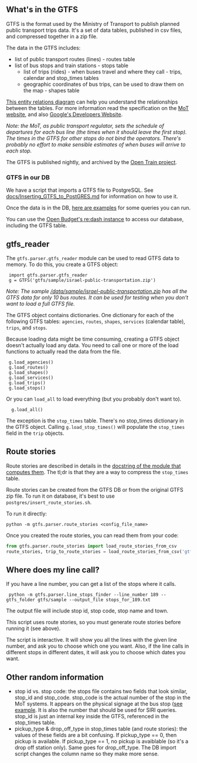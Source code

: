 
What's in the GTFS
------------------

GTFS is the format used by the Ministry of Transport to publish planned public transport trips data. It's a set of data tables, published in csv files, and compressed together in a zip file. 

The data in the GTFS includes:

* list of public transport routes (lines) - routes table
* list of bus stops and train stations - stops table
    * list of trips (rides) - when buses travel and where they call - trips, calendar and stop_times tables 
    * geographic coordinates of bus trips, can be used to draw them on the map - shapes table 

[This entity relations diagram](https://github.com/hasadna/open-bus/blob/master/doc/gtfs_src_entity_diagram.png) can help you understand the relationships between the tables. For more information read the specification on the [MoT website](http://he.mot.gov.il/index.php?option=com_content&view=article&id=2244:pub-trn-gtfs&catid=167:pub-trn-dev-info&Itemid=304), and also [Google's Developers Website](https://developers.google.com/transit/gtfs/reference/).

*Note: the MoT, as public transport regulator, sets the schedule of departures for each bus line (the times when it should leave the first stop). The times in the GTFS for other stops do not bind the operators. There's probably no effort to make sensible estimates of when buses will arrive to each stop.*

The GTFS is published nightly, and archived by the [Open Train project](http://gtfs.otrain.org/static/archive/). 

### GTFS in our DB

We have a script that imports a GTFS file to PostgreSQL.  See [docs/Inserting_GTFS_to_PostGRES.md](docs/Inserting_GTFS_to_PostGRES.md) for information on how to use it.  

Once the data is in the DB, [here are examples](/docs/useful_GTFS_queries.md) for some queries you can run. 

You can use the [Open Budget's re:dash instance](http://data.obudget.org) to access our database, including the GTFS table. 


gtfs_reader
-----------

The `gtfs.parser.gtfs_reader` module can be used to read GTFS data to memory. To do this, you create a GTFS object:

     import gtfs.parser.gtfs_reader
     g = GTFS('gtfs/sample/israel-public-transportation.zip')

*Note: The sample [/data/sample/israel-public-transportation.zip](https://github.com/hasadna/open-bus/tree/master/data/sample) has all the GTFS data for only 10 bus routes. It can be used for testing when you don't want to load a full GTFS file.*

The GTFS object contains dictionaries. One dictionary for each of the following GTFS tables: `agencies`, `routes`, `shapes`, `services` (calendar table), `trips`, and `stops`. 

Because loading data might be time consuming, creating a GTFS object doesn't actually load any data. You need to call one or more of the load functions to actually read the data from the file. 

     g.load_agencies()
     g.load_routes()
     g.load_shapes()
     g.load_services()
     g.load_trips()
     g.load_stops()

Or you can `load_all` to load everything (but you probably don't want to).

      g.load_all()

The exception is the `stop_times` table. There's no stop_times dictionary in the GTFS object. Calling `g.load_stop_times()` will populate the `stop_times` field in the `trip` objects. 


Route stories
-------------
Route stories are described in details in the [docstring of the module that computes them](https://github.com/hasadna/open-bus/blob/master/gtfs/parser/route_stories.py). The tl;dr is that they are a way to compress the `stop_times` table. 

Route stories can be created from the GTFS DB or from the original GTFS zip file. To run it on database, it's best to use `postgres/insert_route_stories.sh`. 

To run it directly: 

```shell
python -m gtfs.parser.route_stories <config_file_name>
```
Once you created the route stories, you can read them from your code:

```python
from gtfs.parser.route_stories import load_route_stories_from_csv
route_stories, trip_to_route_stories = load_route_stories_from_csv('gtfs/sample/route_stories.txt', 'gtfs/sample/trip_to_stories.txt')
```


Where does my line call?
------------------------
If you have a line number, you can get a list of the stops where it calls. 

     python -m gtfs.parser.line_stops_finder --line_number 189 --gtfs_folder gtfs/sample --output_file stops_for_189.txt
The output file will include stop id, stop code, stop name and town. 

This script uses route stories, so you must generate route stories before running it (see above).

The script is interactive. It will show you all the lines with the given line number, and ask you to choose which one you want. Also, if the line calls in different stops in different dates, it will ask you to choose which dates you want. 


Other random information
-------------------------
* stop id vs. stop code:  the stops file contains two fields that look similar, stop_id and stop_code. stop_code is the actual number of the stop in the MoT systems. It appears on the physical signage at the bus stop ([see example](http://img2.tapuz.co.il/CommunaFiles/50250504.jpg]). It is also the number that should be used for SIRI queries. stop_id is just an internal key inside the GTFS, referenced in the stop_times table.  
* pickup_type & drop_off_type in stop_times table (and route stories): the values of these fields are a bit confusing. If pickup_type == 0, then pickup is available. If pickup_type == 1, no pickup is avaiblable (so it's a drop off station only). Same goes for drop_off_type. The DB import script changes the column name so they make more sense. 
